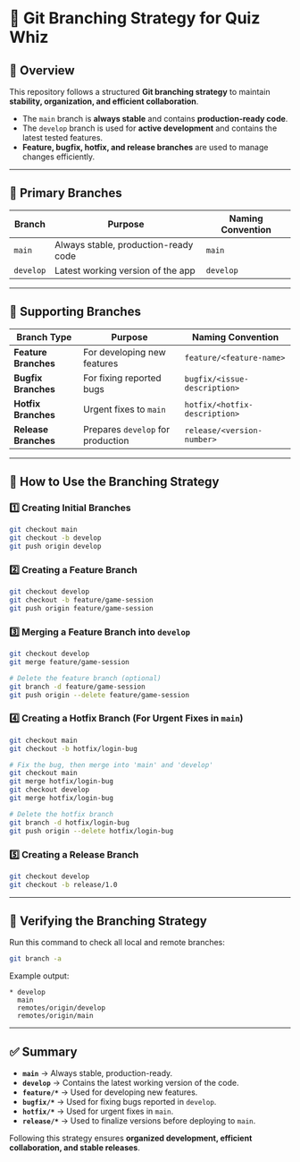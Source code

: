 # 📌 Git Branching Strategy for Quiz Whiz

## **🔹 Overview**
This repository follows a structured **Git branching strategy** to maintain **stability, organization, and efficient collaboration**. 

- The `main` branch is **always stable** and contains **production-ready code**.
- The `develop` branch is used for **active development** and contains the latest tested features.
- **Feature, bugfix, hotfix, and release branches** are used to manage changes efficiently.

---

## **🔹 Primary Branches**
| **Branch** | **Purpose** | **Naming Convention** |
|------------|------------|-----------------------|
| `main` | Always stable, production-ready code | `main` |
| `develop` | Latest working version of the app | `develop` |

---

## **🔹 Supporting Branches**
| **Branch Type** | **Purpose** | **Naming Convention** |
|----------------|------------|-----------------------|
| **Feature Branches** | For developing new features | `feature/<feature-name>` |
| **Bugfix Branches** | For fixing reported bugs | `bugfix/<issue-description>` |
| **Hotfix Branches** | Urgent fixes to `main` | `hotfix/<hotfix-description>` |
| **Release Branches** | Prepares `develop` for production | `release/<version-number>` |

---

## **🔹 How to Use the Branching Strategy**

### **1️⃣ Creating Initial Branches**
```bash
git checkout main
git checkout -b develop
git push origin develop
```

### **2️⃣ Creating a Feature Branch**
```bash
git checkout develop
git checkout -b feature/game-session
git push origin feature/game-session
```

### **3️⃣ Merging a Feature Branch into `develop`**
```bash
git checkout develop
git merge feature/game-session

# Delete the feature branch (optional)
git branch -d feature/game-session
git push origin --delete feature/game-session
```

### **4️⃣ Creating a Hotfix Branch (For Urgent Fixes in `main`)**
```bash
git checkout main
git checkout -b hotfix/login-bug

# Fix the bug, then merge into 'main' and 'develop'
git checkout main
git merge hotfix/login-bug
git checkout develop
git merge hotfix/login-bug

# Delete the hotfix branch
git branch -d hotfix/login-bug
git push origin --delete hotfix/login-bug
```

### **5️⃣ Creating a Release Branch**
```bash
git checkout develop
git checkout -b release/1.0
```

---

## **🔹 Verifying the Branching Strategy**
Run this command to check all local and remote branches:
```bash
git branch -a
```

Example output:
```
* develop
  main
  remotes/origin/develop
  remotes/origin/main
```

---

## **✅ Summary**
- **`main`** → Always stable, production-ready.
- **`develop`** → Contains the latest working version of the code.
- **`feature/*`** → Used for developing new features.
- **`bugfix/*`** → Used for fixing bugs reported in `develop`.
- **`hotfix/*`** → Used for urgent fixes in `main`.
- **`release/*`** → Used to finalize versions before deploying to `main`.

Following this strategy ensures **organized development, efficient collaboration, and stable releases**.

